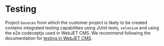 # Testing

Project `basecms` from which the customer project is likely to be created contains integrated testing capabilities using JUnit tests, `selenium` and using the e2e codeceptjs used in WebJET CMS. We recommend following the documentation for [testing in WebJET CMS](../../developer/testing/README.md).
